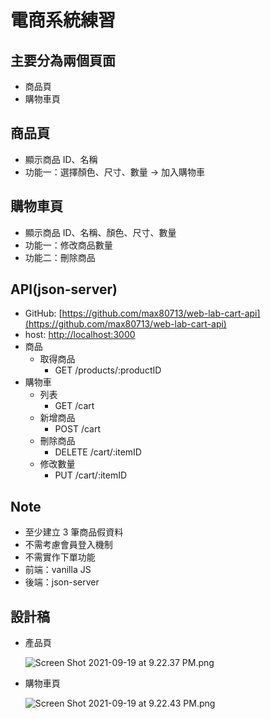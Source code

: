 # 電商系統練習

## 主要分為兩個頁面

- 商品頁
- 購物車頁

## 商品頁

- 顯示商品 ID、名稱
- 功能一：選擇顏色、尺寸、數量 → 加入購物車

## 購物車頁

- 顯示商品 ID、名稱、顏色、尺寸、數量
- 功能一：修改商品數量
- 功能二：刪除商品

## API(json-server)

- GitHub: [https://github.com/max80713/web-lab-cart-api](https://github.com/max80713/web-lab-cart-api)
- host: [http://localhost:3000](http://localhost:3000)
- 商品
    - 取得商品
        - GET /products/:productID
- 購物車
    - 列表
        - GET /cart
    - 新增商品
        - POST /cart
    - 刪除商品
        - DELETE /cart/:itemID
    - 修改數量
        - PUT /cart/:itemID

## Note

- 至少建立 3 筆商品假資料
- 不需考慮會員登入機制
- 不需實作下單功能
- 前端：vanilla JS
- 後端：json-server


## 設計稿

- 產品頁
    
    ![Screen Shot 2021-09-19 at 9.22.37 PM.png](https://s3.us-west-2.amazonaws.com/secure.notion-static.com/b112a505-624c-4719-af4e-ed9d06286b4e/Screen_Shot_2021-09-19_at_9.22.37_PM.png?X-Amz-Algorithm=AWS4-HMAC-SHA256&X-Amz-Content-Sha256=UNSIGNED-PAYLOAD&X-Amz-Credential=AKIAT73L2G45EIPT3X45%2F20220108%2Fus-west-2%2Fs3%2Faws4_request&X-Amz-Date=20220108T015003Z&X-Amz-Expires=86400&X-Amz-Signature=2cf84b22ef1f7c52fc1b590b49fd7522eca33eb8ca1c80524d41d3cedb15b2e6&X-Amz-SignedHeaders=host&response-content-disposition=filename%20%3D%22Screen%2520Shot%25202021-09-19%2520at%25209.22.37%2520PM.png%22&x-id=GetObject)
    

- 購物車頁
    
    ![Screen Shot 2021-09-19 at 9.22.43 PM.png](https://www.notion.so/image/https%3A%2F%2Fs3-us-west-2.amazonaws.com%2Fsecure.notion-static.com%2F6ffeb23b-4de8-4b2f-9fb4-5cb616c6d939%2FScreen_Shot_2021-09-19_at_9.22.43_PM.png?table=block&id=c147528a-e46e-4b4d-a91f-8614a60242e9&spaceId=0892e1d0-77ee-42f5-8108-cfe485b9ef18&width=1400&userId=20bd4673-0ad9-4c58-9e65-9d2de1e2506a&cache=v2)